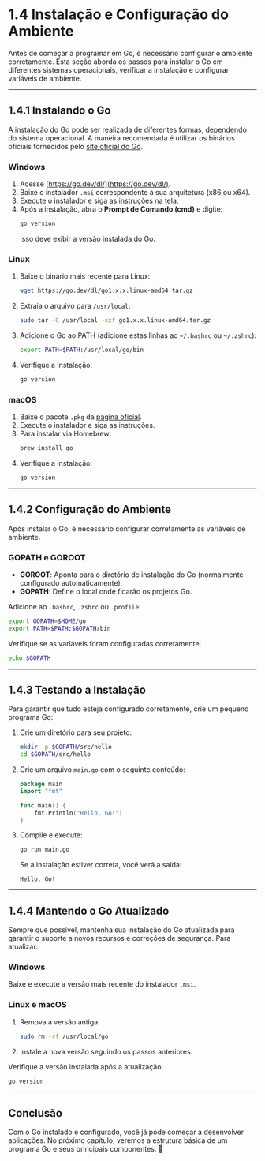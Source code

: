 # **1.4 Instalação e Configuração do Ambiente**

Antes de começar a programar em Go, é necessário configurar o ambiente corretamente. Esta seção aborda os passos para instalar o Go em diferentes sistemas operacionais, verificar a instalação e configurar variáveis de ambiente.

---

## **1.4.1 Instalando o Go**

A instalação do Go pode ser realizada de diferentes formas, dependendo do sistema operacional. A maneira recomendada é utilizar os binários oficiais fornecidos pelo [site oficial do Go](https://go.dev/dl/).

### **Windows**
1. Acesse [https://go.dev/dl/](https://go.dev/dl/).
2. Baixe o instalador `.msi` correspondente à sua arquitetura (x86 ou x64).
3. Execute o instalador e siga as instruções na tela.
4. Após a instalação, abra o **Prompt de Comando (cmd)** e digite:
   ```sh
   go version
   ```
   Isso deve exibir a versão instalada do Go.

### **Linux**
1. Baixe o binário mais recente para Linux:
   ```sh
   wget https://go.dev/dl/go1.x.x.linux-amd64.tar.gz
   ```
2. Extraia o arquivo para `/usr/local`:
   ```sh
   sudo tar -C /usr/local -xzf go1.x.x.linux-amd64.tar.gz
   ```
3. Adicione o Go ao PATH (adicione estas linhas ao `~/.bashrc` ou `~/.zshrc`):
   ```sh
   export PATH=$PATH:/usr/local/go/bin
   ```
4. Verifique a instalação:
   ```sh
   go version
   ```

### **macOS**
1. Baixe o pacote `.pkg` da [página oficial](https://go.dev/dl/).
2. Execute o instalador e siga as instruções.
3. Para instalar via Homebrew:
   ```sh
   brew install go
   ```
4. Verifique a instalação:
   ```sh
   go version
   ```

---

## **1.4.2 Configuração do Ambiente**

Após instalar o Go, é necessário configurar corretamente as variáveis de ambiente.

### **GOPATH e GOROOT**
- **GOROOT**: Aponta para o diretório de instalação do Go (normalmente configurado automaticamente).
- **GOPATH**: Define o local onde ficarão os projetos Go.

Adicione ao `.bashrc`, `.zshrc` ou `.profile`:
```sh
export GOPATH=$HOME/go
export PATH=$PATH:$GOPATH/bin
```
Verifique se as variáveis foram configuradas corretamente:
```sh
echo $GOPATH
```

---

## **1.4.3 Testando a Instalação**

Para garantir que tudo esteja configurado corretamente, crie um pequeno programa Go:

1. Crie um diretório para seu projeto:
   ```sh
   mkdir -p $GOPATH/src/hello
   cd $GOPATH/src/hello
   ```
2. Crie um arquivo `main.go` com o seguinte conteúdo:
   ```go
   package main
   import "fmt"

   func main() {
       fmt.Println("Hello, Go!")
   }
   ```
3. Compile e execute:
   ```sh
   go run main.go
   ```
   Se a instalação estiver correta, você verá a saída:
   ```
   Hello, Go!
   ```

---

## **1.4.4 Mantendo o Go Atualizado**

Sempre que possível, mantenha sua instalação do Go atualizada para garantir o suporte a novos recursos e correções de segurança. Para atualizar:

### **Windows**
Baixe e execute a versão mais recente do instalador `.msi`.

### **Linux e macOS**
1. Remova a versão antiga:
   ```sh
   sudo rm -rf /usr/local/go
   ```
2. Instale a nova versão seguindo os passos anteriores.

Verifique a versão instalada após a atualização:
```sh
go version
```

---

## **Conclusão**

Com o Go instalado e configurado, você já pode começar a desenvolver aplicações. No próximo capítulo, veremos a estrutura básica de um programa Go e seus principais componentes. 🚀
